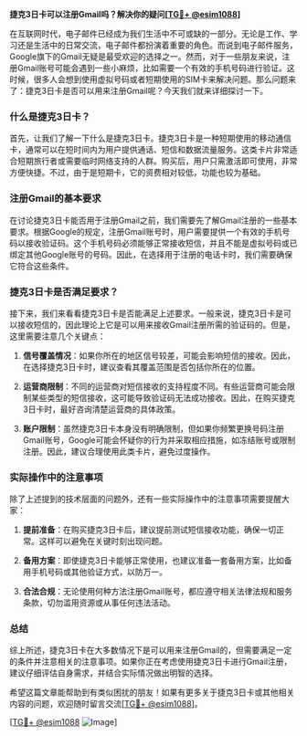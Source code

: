 **捷克3日卡可以注册Gmail吗？解决你的疑问[[TG💪+ @esim1088](https://t.me/s/esim1088)]**

在互联网时代，电子邮件已经成为我们生活中不可或缺的一部分。无论是工作、学习还是生活中的日常交流，电子邮件都扮演着重要的角色。而说到电子邮件服务，Google旗下的Gmail无疑是最受欢迎的选择之一。然而，对于一些朋友来说，注册Gmail账号可能会遇到一些小麻烦，比如需要一个有效的手机号码进行验证。这时候，很多人会想到使用虚拟号码或者短期使用的SIM卡来解决问题。那么问题来了：捷克3日卡是否可以用来注册Gmail呢？今天我们就来详细探讨一下。

### 什么是捷克3日卡？

首先，让我们了解一下什么是捷克3日卡。捷克3日卡是一种短期使用的移动通信卡，通常可以在短时间内为用户提供通话、短信和数据流量服务。这类卡片非常适合短期旅行者或需要临时网络支持的人群。购买后，用户只需激活即可使用，非常方便快捷。不过，由于是短期卡，它的资费相对较低，功能也较为基础。

### 注册Gmail的基本要求

在讨论捷克3日卡能否用于注册Gmail之前，我们需要先了解Gmail注册的一些基本要求。根据Google的规定，注册Gmail账号时，用户需要提供一个有效的手机号码以接收验证码。这个手机号码必须能够正常接收短信，并且不能是虚拟号码或已绑定其他Google账号的号码。因此，在选择用于注册的电话卡时，我们需要确保它符合这些条件。

### 捷克3日卡是否满足要求？

接下来，我们来看看捷克3日卡是否能满足上述要求。一般来说，捷克3日卡是可以接收短信的，因此理论上它是可以用来接收Gmail注册所需的验证码的。但是，这里需要注意几个关键点：

1. **信号覆盖情况**：如果你所在的地区信号较差，可能会影响短信的接收。因此，在选择捷克3日卡时，建议查看其覆盖范围是否包括你所在的位置。
   
2. **运营商限制**：不同的运营商对短信接收的支持程度不同。有些运营商可能会限制某些类型的短信接收，这可能导致验证码无法成功接收。因此，在购买捷克3日卡时，最好咨询清楚运营商的具体政策。

3. **账户限制**：虽然捷克3日卡本身没有明确限制，但如果你频繁更换号码注册Gmail账号，Google可能会怀疑你的行为并采取相应措施，如冻结账号或限制注册。因此，建议合理使用此类卡片，避免过度操作。

### 实际操作中的注意事项

除了上述提到的技术层面的问题外，还有一些实际操作中的注意事项需要提醒大家：

1. **提前准备**：在购买捷克3日卡后，建议提前测试短信接收功能，确保一切正常。这样可以避免在关键时刻出现问题。

2. **备用方案**：即使捷克3日卡能够正常使用，也建议准备一套备用方案，比如备用手机号码或其他验证方式，以防万一。

3. **合法合规**：无论使用何种方法注册Gmail账号，都应遵守相关法律法规和服务条款，切勿滥用资源或从事任何违法活动。

### 总结

综上所述，捷克3日卡在大多数情况下是可以用来注册Gmail的，但需要满足一定的条件并注意相关的注意事项。如果你正在考虑使用捷克3日卡进行Gmail注册，建议仔细评估自身需求，并结合实际情况做出明智的选择。

希望这篇文章能帮助到有类似困扰的朋友！如果有更多关于捷克3日卡或其他相关内容的问题，欢迎随时留言交流[[TG💪+ @esim1088](https://t.me/s/esim1088)]。

[[TG💪+ @esim1088](https://t.me/s/esim1088) ![Image](https://i.postimg.cc/4NQfJmqS/Snipaste-2025-05-13-00-14-12.png)]
